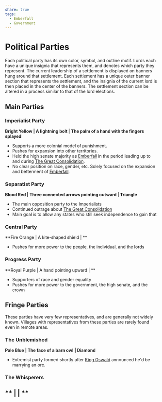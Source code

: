 ```yaml
---
share: true
tags:
  - Emberfall
  - Government
---
```


# Political Parties
Each political party has its own color, symbol, and outline motif. Lords each have a unique insignia that represents them, and denotes which party they represent. The current leadership of a settlement is displayed on banners hung around that settlement. Each settlement has a unique outer banner section that represents the settlement, and the insignia of the current lord is then placed in the center of the banners. The settlement section can be altered in a process similar to that of the lord elections.
## Main Parties
### Imperialist Party
**Bright Yellow | A lightning bolt | The palm of a hand with the fingers splayed**
- Supports a more colonial model of punishment.
- Pushes for expansion into other territories.
- Held the high senate majority as [Emberfall](../Emberfall.md) in the period leading up to and during [The Great Consolidation](../The%20Great%20Consolidation.md).
- No clear position on race, gender, etc. Solely focused on the expansion and betterment of [Emberfall](../Emberfall.md).
### Separatist Party
**Blood Red | Three connected arrows pointing outward | Triangle**
- The main opposition party to the Imperialists
- Continued outrage about [The Great Consolidation](../The%20Great%20Consolidation.md)
- Main goal is to allow any states who still seek independence to gain that
### Central Party
**Fire Orange | A kite-shaped shield | **
- Pushes for more power to the people, the individual, and the lords
### Progress Party
**Royal Purple | A hand pointing upward | **
- Supporters of race and gender equality
- Pushes for more power to the government, the high senate, and the crown
## Fringe Parties
These parties have very few representatives, and are generally not widely known. Villages with representatives from these parties are rarely found even in remote areas.
### The Unblemished
**Pale Blue | The face of a barn owl | Diamond**
- Extremist party formed shortly after [King Oswald](../King%20Oswald.md) announced he'd be marrying an orc.
### The Whisperers
** |  | **
- 